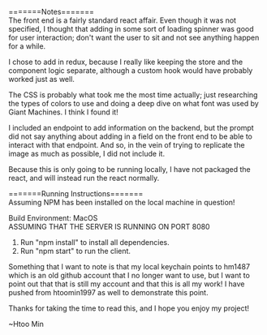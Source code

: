 =======Notes=======  
The front end is a fairly standard react affair. Even though it was not specified, I thought that adding in some sort of loading spinner was good for user interaction; don't want the user to sit and not see anything happen for a while. 

I chose to add in redux, because I really like keeping the store and the component logic separate, although a custom hook would have probably worked just as well. 

The CSS is probably what took me the most time actually; just researching the types of colors to use and doing a deep dive on what font was used by Giant Machines. I think I found it!

I included an endpoint to add information on the backend, but the prompt did not say anything about adding in a field on the front end to be able to interact with that endpoint. And so, in the vein of trying to replicate the image as much as possible, I did not include it.

Because this is only going to be running locally, I have not packaged the react, and will instead run the react normally.

=======Running Instructions=======  
Assuming NPM has been installed on the local machine in question!

Build Environment: MacOS  
ASSUMING THAT THE SERVER IS RUNNING ON PORT 8080  

1. Run "npm install" to install all dependencies.
2. Run "npm start" to run the client.

Something that I want to note is that my local keychain points to hm1487 which is an old github account that I no longer want to use, but I want to point out that that is still my account and that this is all my work! I have pushed from htoomin1997 as well to demonstrate this point.

Thanks for taking the time to read this, and I hope you enjoy my project!

~Htoo Min
